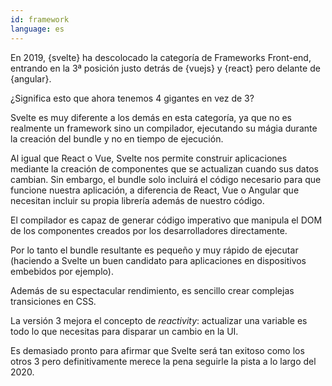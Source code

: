 ```yaml
---
id: framework
language: es
---
```


En 2019, {svelte} ha descolocado la categoría de Frameworks Front-end, entrando en la 3ª posición justo detrás de {vuejs} y {react} pero delante de {angular}.

¿Significa esto que ahora tenemos 4 gigantes en vez de 3?

Svelte es muy diferente a los demás en esta categoría, ya que no es realmente un framework sino un compilador, ejecutando su mágia durante la creación del bundle y no en tiempo de ejecución.

Al igual que React o Vue, Svelte nos permite construir aplicaciones mediante la creación de componentes que se actualizan cuando sus datos cambian. Sin embargo, el bundle solo incluirá el código necesario para que funcione nuestra aplicación, a diferencia de React, Vue o Angular que necesitan incluir su propia librería además de nuestro código.

El compilador es capaz de generar código imperativo que manipula el DOM de los componentes creados por los desarrolladores directamente.

Por lo tanto el bundle resultante es pequeño y muy rápido de ejecutar (haciendo a Svelte un buen candidato para aplicaciones en dispositivos embebidos por ejemplo).

Además de su espectacular rendimiento, es sencillo crear complejas transiciones en CSS.

La versión 3 mejora el concepto de *reactivity*: actualizar una variable es todo lo que necesitas para disparar un cambio en la UI.

Es demasiado pronto para afirmar que Svelte será tan exitoso como los otros 3 pero definitivamente merece la pena seguirle la pista a lo largo del 2020.

